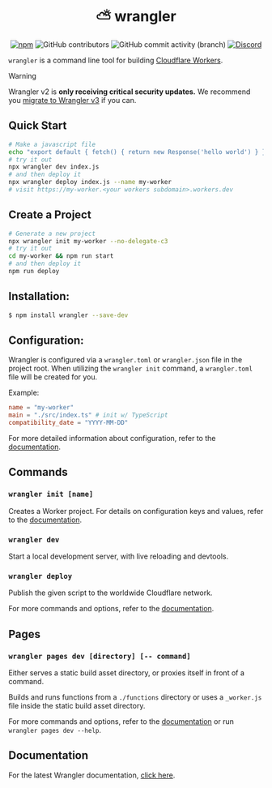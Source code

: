 <h1 align="center"> ⛅️ wrangler </h1>
<section align="center" id="shieldio-badges">
<a href="https://www.npmjs.com/package/wrangler"><img alt="npm"  src="https://img.shields.io/npm/dw/wrangler?style=flat-square"></a>
<img alt="GitHub contributors" src="https://img.shields.io/github/contributors/cloudflare/workers-sdk?style=flat-square">
<img alt="GitHub commit activity (branch)" src="https://img.shields.io/github/commit-activity/w/cloudflare/workers-sdk/main?style=flat-square">
<a href="https://discord.cloudflare.com"><img alt="Discord" src="https://img.shields.io/discord/595317990191398933?color=%23F48120&style=flat-square"></a>
</section>

`wrangler` is a command line tool for building [Cloudflare Workers](https://workers.cloudflare.com/).

> [!WARNING]
>
> Wrangler v2 is **only receiving critical security updates.** We recommend you [migrate to Wrangler v3](https://developers.cloudflare.com/workers/wrangler/migration/update-v2-to-v3/) if you can.

## Quick Start

```bash
# Make a javascript file
echo "export default { fetch() { return new Response('hello world') } }" > index.js
# try it out
npx wrangler dev index.js
# and then deploy it
npx wrangler deploy index.js --name my-worker
# visit https://my-worker.<your workers subdomain>.workers.dev
```

## Create a Project

```bash
# Generate a new project
npx wrangler init my-worker --no-delegate-c3
# try it out
cd my-worker && npm run start
# and then deploy it
npm run deploy
```

## Installation:

```bash
$ npm install wrangler --save-dev
```

## Configuration:

Wrangler is configured via a `wrangler.toml` or `wrangler.json` file in the project root. When utilizing the `wrangler init` command, a `wrangler.toml` file will be created for you.

Example:

```toml
name = "my-worker"
main = "./src/index.ts" # init w/ TypeScript
compatibility_date = "YYYY-MM-DD"
```

For more detailed information about configuration, refer to the [documentation](https://developers.cloudflare.com/workers/wrangler/configuration/).

## Commands

### `wrangler init [name]`

Creates a Worker project. For details on configuration keys and values, refer to the [documentation](https://developers.cloudflare.com/workers/wrangler/commands/#init).

### `wrangler dev`

Start a local development server, with live reloading and devtools.

### `wrangler deploy`

Publish the given script to the worldwide Cloudflare network.

For more commands and options, refer to the [documentation](https://developers.cloudflare.com/workers/wrangler/commands/).

## Pages

### `wrangler pages dev [directory] [-- command]`

Either serves a static build asset directory, or proxies itself in front of a command.

Builds and runs functions from a `./functions` directory or uses a `_worker.js` file inside the static build asset directory.

For more commands and options, refer to the [documentation](https://developers.cloudflare.com/pages/platform/functions#develop-and-preview-locally) or run `wrangler pages dev --help`.

## Documentation

For the latest Wrangler documentation, [click here](https://developers.cloudflare.com/workers/wrangler/).
